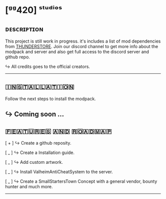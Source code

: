 # [ᵍᵍ420] ˢᵗᵘᵈⁱᵒˢ
## ᴅᴇsᴄʀɪᴘᴛɪᴏɴ
This project is still work in progress. it's includes a list of mod dependencies from [THUNDERSTORE](https://valheim.thunderstore.io). 
Join our discord channel to get more info about the modpack and server and also get full access to the discord server and github repo. 

↪ All credits goes to the official creators.

-----
## 🇮‌🇳‌🇸‌🇹‌🇦‌🇱‌🇱‌🇦‌🇹‌🇮‌🇴🇳‌
Follow the next steps to install the modpack.

↪ Coming soon ...
-----

## 🇫‌🇪‌🇦‌🇹‌🇺‌🇷‌🇪‌🇸‌ 🇦‌🇳‌🇩‌ 🇷‌🇴‌🇦‌🇩‌🇲‌🇦‌🇵‌
[ + ] ↪ Create a github reposity.

[ _ ] ↪ Create a Installation guide.

[ _ ] ↪ Add custom artwork.

[ _ ] ↪ Install ValheimAntiCheatSystem to the server.

[ _ ] ↪ Create a SmallStartersTown Concept with a general vendor, bounty hunter and much more.

-----
